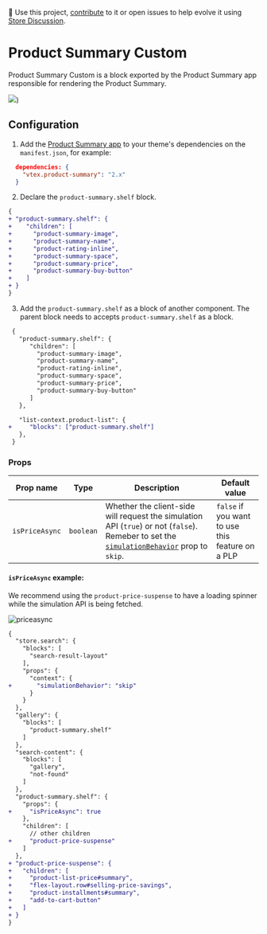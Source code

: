 📢 Use this project, [contribute](https://github.com/vtex-apps/product-summary/blob/master/docs/ProductSummaryBuyButton.md) to it or open issues to help evolve it using [Store Discussion](https://github.com/vtex-apps/store-discussion).

# Product Summary Custom

Product Summary Custom is a block exported by the Product Summary app responsible for rendering the Product Summary.

![](https://user-images.githubusercontent.com/40380674/96649443-7d21d480-1307-11eb-9100-534fa9e70ca6.png))

## Configuration

1. Add the [Product Summary app](https://vtex.io/docs/components/content-blocks/vtex.product-summary/) to your theme's dependencies on the `manifest.json`, for example:

```json
  dependencies: {
    "vtex.product-summary": "2.x"
  }
```

2. Declare the `product-summary.shelf` block.

```diff
{
+ "product-summary.shelf": {
+    "children": [
+      "product-summary-image",
+      "product-summary-name",
+      "product-rating-inline",
+      "product-summary-space",
+      "product-summary-price",
+      "product-summary-buy-button"
+    ]
+ }
}
```

3. Add the `product-summary.shelf` as a block of another component. The parent block needs to accepts `product-summary.shelf` as a block.

```diff
 {
   "product-summary.shelf": {
      "children": [
        "product-summary-image",
        "product-summary-name",
        "product-rating-inline",
        "product-summary-space",
        "product-summary-price",
        "product-summary-buy-button"
      ]
   },

   "list-context.product-list": {
+     "blocks": ["product-summary.shelf"]
   },
 }
```

### Props

| Prop name      | Type      | Description                                                                                                                                                                                                                                           | Default value                                    |
| -------------- | --------- | ----------------------------------------------------------------------------------------------------------------------------------------------------------------------------------------------------------------------------------------------------- | ------------------------------------------------ |
| `isPriceAsync` | `boolean` | Whether the client-side will request the simulation API (`true`) or not (`false`). Remeber to set the [`simulationBehavior`](https://github.com/vtex-apps/search-result/blob/33faaa139d636d2ff10bb9a93e77075b31a66d6e/docs/README.md) prop to `skip`. | `false` if you want to use this feature on a PLP |

#### `isPriceAsync` example:

We recommend using the `product-price-suspense` to have a loading spinner while the simulation API is being fetched.

![priceasync](https://user-images.githubusercontent.com/40380674/96735041-85265680-1391-11eb-80e9-2eb35607fd72.gif)

```diff
{
  "store.search": {
    "blocks": [
      "search-result-layout"
    ],
    "props": {
      "context": {
+       "simulationBehavior": "skip"
      }
    }
  },
  "gallery": {
    "blocks": [
      "product-summary.shelf"
    ]
  },
  "search-content": {
    "blocks": [
      "gallery",
      "not-found"
    ]
  },
  "product-summary.shelf": {
    "props": {
+     "isPriceAsync": true
    },
    "children": [
      // other children
+     "product-price-suspense"
    ]
  },
+ "product-price-suspense": {
+   "children": [
+     "product-list-price#summary",
+     "flex-layout.row#selling-price-savings",
+     "product-installments#summary",
+     "add-to-cart-button"
+   ]
+ }
}
```
